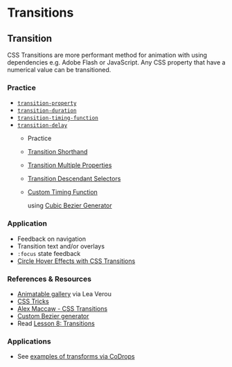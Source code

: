 # Transitions

## Transition

CSS Transitions are more performant method for animation with using dependencies e.g. Adobe Flash or JavaScript. Any CSS property that have a numerical value can be transitioned.

### Practice

* [`transition-property`](https://developer.mozilla.org/en-US/docs/Web/CSS/CSS%5C_Transitions/Using%5C_CSS%5C_transitions)
* [`transition-duration`](https://developer.mozilla.org/en-US/docs/Web/CSS/transition-duration)
* [`transition-timing-function`](https://developer.mozilla.org/en-US/docs/Web/CSS/transition-timing-function)
* [`transition-delay`](https://developer.mozilla.org/en-US/docs/Web/CSS/transition-delay)
  * Practice 
  * [Transition Shorthand](http://codepen.io/manikoth/pen/azzqXg)
  * [Transition Multiple Properties](http://codepen.io/manikoth/pen/KdLgBj)
  * [Transition Descendant Selectors](http://codepen.io/manikoth/pen/meYrGx)
  * [Custom Timing Function](http://codepen.io/manikoth/pen/zvQKeK) 

    using [Cubic Bezier Generator](http://cubic-bezier.com/)

### Application

* Feedback on navigation
* Transition text and/or overlays
* `:focus` state feedback
* [Circle Hover Effects with CSS Transitions](http://tympanus.net/codrops/2012/08/08/circle-hover-effects-with-css-transitions/)

### References & Resources

* [Animatable gallery](http://leaverou.github.io/animatable/) via Lea Verou
* [CSS Tricks](http://css-tricks.com/almanac/properties/t/transition/)
* [Alex Maccaw - CSS Transitions](http://blog.alexmaccaw.com/css-transitions)
* [Custom Bezier generator](http://cubic-bezier.com/)
* Read [Lesson 8: Transitions](http://learn.shayhowe.com/advanced-html-css/transitions-animations/#transitions)

### Applications

* See [examples of transforms via CoDrops](http://codepen.io/manikoth/pen/KdLgBj)

